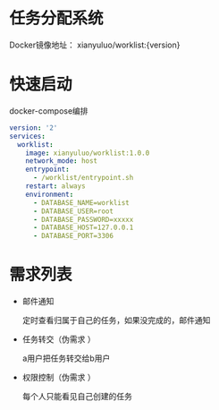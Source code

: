 # 任务分配系统
Docker镜像地址： xianyuluo/worklist:{version}

# 快速启动
docker-compose编排
```yaml
version: '2'
services:
  worklist:
    image: xianyuluo/worklist:1.0.0
    network_mode: host
    entrypoint:
      - /worklist/entrypoint.sh
    restart: always
    environment:
      - DATABASE_NAME=worklist
      - DATABASE_USER=root
      - DATABASE_PASSWORD=xxxxx
      - DATABASE_HOST=127.0.0.1
      - DATABASE_PORT=3306  
```

# 需求列表
* 邮件通知
  
  定时查看归属于自己的任务，如果没完成的，邮件通知

* 任务转交（伪需求 ）

  a用户把任务转交给b用户

* 权限控制（伪需求 ）

   每个人只能看见自己创建的任务